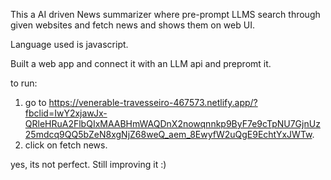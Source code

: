 This a AI driven News summarizer where pre-prompt LLMS search through given websites and fetch news and shows them on web UI.

Language used is javascript. 

Built a web app and connect it with an LLM api and prepromt it.

to run:
  1. go to https://venerable-travesseiro-467573.netlify.app/?fbclid=IwY2xjawJx-QRleHRuA2FlbQIxMAABHmWAQDnX2nowqnnkp9ByF7e9cTpNU7GjnUz25mdcq9QQ5bZeN8xgNjZ68weQ_aem_8EwyfW2uQgE9EchtYxJWTw.
  2. click on fetch news.

yes, its not perfect. Still improving it :)

